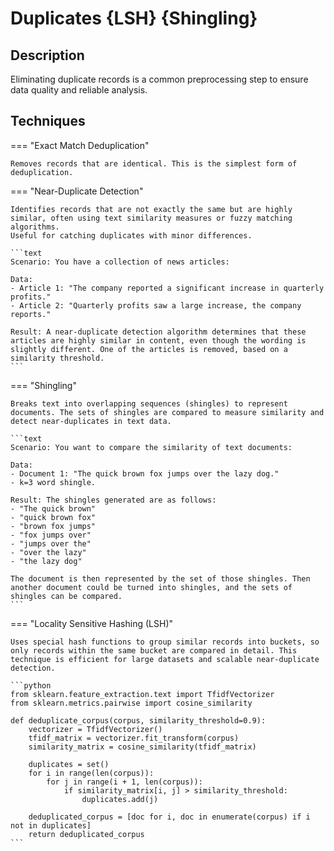 # Duplicates {LSH} {Shingling}

## Description

Eliminating duplicate records is a common preprocessing step to ensure data quality and reliable analysis.

## Techniques

=== "Exact Match Deduplication"

    Removes records that are identical. This is the simplest form of deduplication.

=== "Near-Duplicate Detection"

    Identifies records that are not exactly the same but are highly similar, often using text similarity measures or fuzzy matching algorithms.
    Useful for catching duplicates with minor differences.

    ```text
    Scenario: You have a collection of news articles:

    Data:
    - Article 1: "The company reported a significant increase in quarterly profits."
    - Article 2: "Quarterly profits saw a large increase, the company reports."

    Result: A near-duplicate detection algorithm determines that these articles are highly similar in content, even though the wording is slightly different. One of the articles is removed, based on a similarity threshold.
    ```

=== "Shingling"

    Breaks text into overlapping sequences (shingles) to represent documents. The sets of shingles are compared to measure similarity and detect near-duplicates in text data.

    ```text
    Scenario: You want to compare the similarity of text documents:

    Data:
    - Document 1: "The quick brown fox jumps over the lazy dog."
    - k=3 word shingle.

    Result: The shingles generated are as follows:
    - "The quick brown"
    - "quick brown fox"
    - "brown fox jumps"
    - "fox jumps over"
    - "jumps over the"
    - "over the lazy"
    - "the lazy dog"

    The document is then represented by the set of those shingles. Then another document could be turned into shingles, and the sets of shingles can be compared.
    ```

=== "Locality Sensitive Hashing (LSH)"

    Uses special hash functions to group similar records into buckets, so only records within the same bucket are compared in detail. This technique is efficient for large datasets and scalable near-duplicate detection.

    ```python
    from sklearn.feature_extraction.text import TfidfVectorizer
    from sklearn.metrics.pairwise import cosine_similarity

    def deduplicate_corpus(corpus, similarity_threshold=0.9):
        vectorizer = TfidfVectorizer()
        tfidf_matrix = vectorizer.fit_transform(corpus)
        similarity_matrix = cosine_similarity(tfidf_matrix)

        duplicates = set()
        for i in range(len(corpus)):
            for j in range(i + 1, len(corpus)):
                if similarity_matrix[i, j] > similarity_threshold:
                    duplicates.add(j)

        deduplicated_corpus = [doc for i, doc in enumerate(corpus) if i not in duplicates]
        return deduplicated_corpus
    ```
